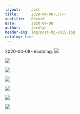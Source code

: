 ```yaml
---
layout:     post
title:      2020-04-08-C/C++
subtitle:   Record
date:       2020-04-08
author:     Jocelyn
header-img: img/post-bg-2015.jpg
catalog: true
---
```


2020-04-08-recording.
![](https://tva1.sinaimg.cn/large/007S8ZIlly1gfjj2qin81j30u012t18f.jpg)

![](https://tva1.sinaimg.cn/large/007S8ZIlly1gfjj2q9janj30u012t4h1.jpg)

![](https://tva1.sinaimg.cn/large/007S8ZIlly1gfjj2q0nfkj30u012takh.jpg)

![](https://tva1.sinaimg.cn/large/007S8ZIlly1gfjj2pszdvj30u012tgx6.jpg)

![](https://tva1.sinaimg.cn/large/007S8ZIlly1gfjj2pmkogj30u012tk6n.jpg)

![](https://tva1.sinaimg.cn/large/007S8ZIlly1gfjj2pdxgtj30u012t18h.jpg)

![](https://tva1.sinaimg.cn/large/007S8ZIlly1gfjj2p11jmj30u012tqen.jpg)